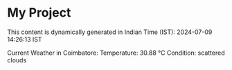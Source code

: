 # My Project

This content is dynamically generated in Indian Time (IST): 2024-07-09 14:26:13 IST


Current Weather in Coimbatore:
Temperature: 30.88 °C
Condition: scattered clouds
